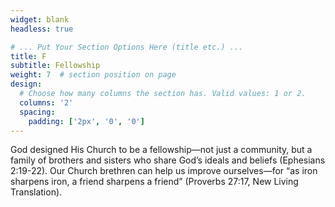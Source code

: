 ```yaml
---
widget: blank
headless: true

# ... Put Your Section Options Here (title etc.) ...
title: F
subtitle: Fellowship
weight: 7  # section position on page
design:
  # Choose how many columns the section has. Valid values: 1 or 2.
  columns: '2'
  spacing:
    padding: ['2px', '0', '0']
---
```

God designed His Church to be a fellowship—not just a community, but a family of brothers and sisters who share God’s ideals and beliefs 
(Ephesians 2:19-22). Our Church brethren can help us improve ourselves—for “as iron sharpens iron, a friend sharpens a friend” (Proverbs 27:17, New Living Translation).

